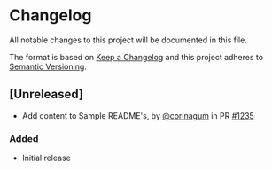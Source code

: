 # Changelog

All notable changes to this project will be documented in this file.

The format is based on [Keep a Changelog](http://keepachangelog.com/en/1.0.0/)
and this project adheres to [Semantic Versioning](http://semver.org/spec/v2.0.0.html).

## [Unreleased]

- Add content to Sample README's, by [@corinagum](https://github.com/corinagum) in PR [#1235](https://github.com/Microsoft/BotFramework-WebChat/pull/1235)

### Added

- Initial release
